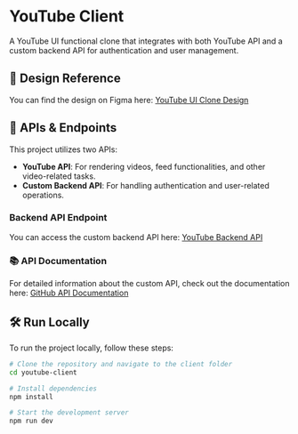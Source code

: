# YouTube Client

A YouTube UI functional clone that integrates with both YouTube API and a custom backend API for authentication and user management.

## 🚀 Design Reference
You can find the design on Figma here: [YouTube UI Clone Design](https://www.figma.com/design/81R0w6zSpsarC0htwaTG9o/YouTube-UI-Clone-Design-(Community)?node-id=0-1&node-type=canvas&t=L9UZRQzfiIssq0MD-0)

## 📡 APIs & Endpoints
This project utilizes two APIs:
- **YouTube API**: For rendering videos, feed functionalities, and other video-related tasks.
- **Custom Backend API**: For handling authentication and user-related operations.

### Backend API Endpoint
You can access the custom backend API here: [YouTube Backend API](https://youtube-backend-1ybt.onrender.com)

### 📚 API Documentation
For detailed information about the custom API, check out the documentation here: [GitHub API Documentation](https://github.com/anshumancodes/youtube-backend/blob/main/readme.md)

## 🛠️ Run Locally
To run the project locally, follow these steps:

```bash
# Clone the repository and navigate to the client folder
cd youtube-client

# Install dependencies
npm install

# Start the development server
npm run dev
